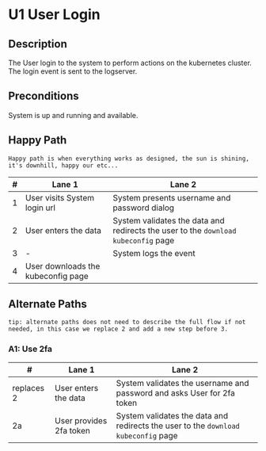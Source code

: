 # U1 User Login

## Description

The User login to the system to perform actions on the kubernetes cluster. The login event is sent to the logserver.

## Preconditions

System is up and running and available.

## Happy Path 

```Happy path is when everything works as designed, the sun is shining, it's downhill, happy our etc...```

| # | Lane 1                             | Lane 2                                                                                 |
|---|------------------------------------|----------------------------------------------------------------------------------------|
| 1 | User visits System login url       | System presents username and password dialog                                           |
| 2 | User enters the data               | System validates the data and redirects the user to the ```download kubeconfig``` page |
| 3 | -                                  | System logs the event                                                                  |
| 4 | User downloads the kubeconfig page |                                                                                        |



## Alternate Paths 

```tip: alternate paths does not need to describe the full flow if not needed, in this case we replace 2 and add a new step before 3.```

### A1: Use 2fa

| #          | Lane 1                  | Lane 2                                                                                 |
|------------|-------------------------|----------------------------------------------------------------------------------------|
| replaces 2 | User enters the data    | System validates the username and password and asks User for 2fa token                 |
| 2a         | User provides 2fa token | System validates the data and redirects the user to the ```download kubeconfig``` page |

